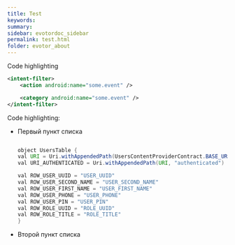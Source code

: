 ```yaml
---
title: Test
keywords:
summary:
sidebar: evotordoc_sidebar
permalink: test.html
folder: evotor_about
---
```


Code highlighting

```xml
<intent-filter>
    <action android:name="some.event" />

    <category android:name="some.event" />
</intent-filter>
```

Code highlighting:

* Первый пункт списка

  ```java

  object UsersTable {
  val URI = Uri.withAppendedPath(UsersContentProviderContract.BASE_URI, "users")
  val URI_AUTHENTICATED = Uri.withAppendedPath(URI, "authenticated")

  val ROW_USER_UUID = "USER_UUID"
  val ROW_USER_SECOND_NAME = "USER_SECOND_NAME"
  val ROW_USER_FIRST_NAME = "USER_FIRST_NAME"
  val ROW_USER_PHONE = "USER_PHONE"
  val ROW_USER_PIN = "USER_PIN"
  val ROW_ROLE_UUID = "ROLE_UUID"
  val ROW_ROLE_TITLE = "ROLE_TITLE"
  }

  ```

* Второй пункт списка
